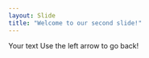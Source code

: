 ```yaml
---
layout: Slide
title: "Welcome to our second slide!"
---
```

Your text
Use the left arrow to go back!
